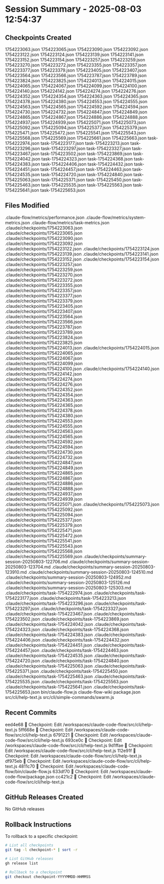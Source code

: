 # Session Summary - 2025-08-03 12:54:37

## Checkpoints Created
1754223063.json
1754223065.json
1754223090.json
1754223092.json
1754223122.json
1754223124.json
1754223139.json
1754223141.json
1754223152.json
1754223154.json
1754223257.json
1754223259.json
1754223270.json
1754223272.json
1754223355.json
1754223357.json
1754223377.json
1754223379.json
1754223405.json
1754223407.json
1754223564.json
1754223566.json
1754223787.json
1754223789.json
1754223824.json
1754223825.json
1754224013.json
1754224015.json
1754224065.json
1754224067.json
1754224099.json
1754224100.json
1754224140.json
1754224142.json
1754224274.json
1754224276.json
1754224352.json
1754224354.json
1754224363.json
1754224365.json
1754224378.json
1754224380.json
1754224553.json
1754224555.json
1754224563.json
1754224565.json
1754224592.json
1754224594.json
1754224730.json
1754224732.json
1754224847.json
1754224849.json
1754224865.json
1754224867.json
1754224886.json
1754224888.json
1754224937.json
1754224939.json
1754225071.json
1754225073.json
1754225092.json
1754225094.json
1754225377.json
1754225379.json
1754225471.json
1754225472.json
1754225541.json
1754225543.json
1754225568.json
1754225569.json
1754225661.json
1754225663.json
task-1754222974.json
task-1754223177.json
task-1754223213.json
task-1754223296.json
task-1754223297.json
task-1754223327.json
task-1754223467.json
task-1754223502.json
task-1754223869.json
task-1754224042.json
task-1754224323.json
task-1754224368.json
task-1754224383.json
task-1754224406.json
task-1754224432.json
task-1754224451.json
task-1754224457.json
task-1754224463.json
task-1754224535.json
task-1754224720.json
task-1754224840.json
task-1754225063.json
task-1754225371.json
task-1754225450.json
task-1754225463.json
task-1754225535.json
task-1754225563.json
task-1754225641.json
task-1754225653.json

## Files Modified
.claude-flow/metrics/performance.json
.claude-flow/metrics/system-metrics.json
.claude-flow/metrics/task-metrics.json
.claude/checkpoints/1754223063.json
.claude/checkpoints/1754223065.json
.claude/checkpoints/1754223090.json
.claude/checkpoints/1754223092.json
.claude/checkpoints/1754223122.json
.claude/checkpoints/1754223124.json
.claude/checkpoints/1754223139.json
.claude/checkpoints/1754223141.json
.claude/checkpoints/1754223152.json
.claude/checkpoints/1754223154.json
.claude/checkpoints/1754223257.json
.claude/checkpoints/1754223259.json
.claude/checkpoints/1754223270.json
.claude/checkpoints/1754223272.json
.claude/checkpoints/1754223355.json
.claude/checkpoints/1754223357.json
.claude/checkpoints/1754223377.json
.claude/checkpoints/1754223379.json
.claude/checkpoints/1754223405.json
.claude/checkpoints/1754223407.json
.claude/checkpoints/1754223564.json
.claude/checkpoints/1754223566.json
.claude/checkpoints/1754223787.json
.claude/checkpoints/1754223789.json
.claude/checkpoints/1754223824.json
.claude/checkpoints/1754223825.json
.claude/checkpoints/1754224013.json
.claude/checkpoints/1754224015.json
.claude/checkpoints/1754224065.json
.claude/checkpoints/1754224067.json
.claude/checkpoints/1754224099.json
.claude/checkpoints/1754224100.json
.claude/checkpoints/1754224140.json
.claude/checkpoints/1754224142.json
.claude/checkpoints/1754224274.json
.claude/checkpoints/1754224276.json
.claude/checkpoints/1754224352.json
.claude/checkpoints/1754224354.json
.claude/checkpoints/1754224363.json
.claude/checkpoints/1754224365.json
.claude/checkpoints/1754224378.json
.claude/checkpoints/1754224380.json
.claude/checkpoints/1754224553.json
.claude/checkpoints/1754224555.json
.claude/checkpoints/1754224563.json
.claude/checkpoints/1754224565.json
.claude/checkpoints/1754224592.json
.claude/checkpoints/1754224594.json
.claude/checkpoints/1754224730.json
.claude/checkpoints/1754224732.json
.claude/checkpoints/1754224847.json
.claude/checkpoints/1754224849.json
.claude/checkpoints/1754224865.json
.claude/checkpoints/1754224867.json
.claude/checkpoints/1754224886.json
.claude/checkpoints/1754224888.json
.claude/checkpoints/1754224937.json
.claude/checkpoints/1754224939.json
.claude/checkpoints/1754225071.json
.claude/checkpoints/1754225073.json
.claude/checkpoints/1754225092.json
.claude/checkpoints/1754225094.json
.claude/checkpoints/1754225377.json
.claude/checkpoints/1754225379.json
.claude/checkpoints/1754225471.json
.claude/checkpoints/1754225472.json
.claude/checkpoints/1754225541.json
.claude/checkpoints/1754225543.json
.claude/checkpoints/1754225568.json
.claude/checkpoints/1754225569.json
.claude/checkpoints/summary-session-20250803-122706.md
.claude/checkpoints/summary-session-20250803-123704.md
.claude/checkpoints/summary-session-20250803-123910.md
.claude/checkpoints/summary-session-20250803-124510.md
.claude/checkpoints/summary-session-20250803-124952.md
.claude/checkpoints/summary-session-20250803-125126.md
.claude/checkpoints/summary-session-20250803-125303.md
.claude/checkpoints/task-1754222974.json
.claude/checkpoints/task-1754223177.json
.claude/checkpoints/task-1754223213.json
.claude/checkpoints/task-1754223296.json
.claude/checkpoints/task-1754223297.json
.claude/checkpoints/task-1754223327.json
.claude/checkpoints/task-1754223467.json
.claude/checkpoints/task-1754223502.json
.claude/checkpoints/task-1754223869.json
.claude/checkpoints/task-1754224042.json
.claude/checkpoints/task-1754224323.json
.claude/checkpoints/task-1754224368.json
.claude/checkpoints/task-1754224383.json
.claude/checkpoints/task-1754224406.json
.claude/checkpoints/task-1754224432.json
.claude/checkpoints/task-1754224451.json
.claude/checkpoints/task-1754224457.json
.claude/checkpoints/task-1754224463.json
.claude/checkpoints/task-1754224535.json
.claude/checkpoints/task-1754224720.json
.claude/checkpoints/task-1754224840.json
.claude/checkpoints/task-1754225063.json
.claude/checkpoints/task-1754225371.json
.claude/checkpoints/task-1754225450.json
.claude/checkpoints/task-1754225463.json
.claude/checkpoints/task-1754225535.json
.claude/checkpoints/task-1754225563.json
.claude/checkpoints/task-1754225641.json
.claude/checkpoints/task-1754225653.json
bin/claude-flow.js
claude-flow-wiki
package.json
src/cli/help-text.js
src/cli/simple-commands/swarm.js

## Recent Commits
eed4e68 🔖 Checkpoint: Edit /workspaces/claude-code-flow/src/cli/help-text.js
5ff668e 🔖 Checkpoint: Edit /workspaces/claude-code-flow/src/cli/help-text.js
6791221 🔖 Checkpoint: Edit /workspaces/claude-code-flow/src/cli/help-text.js
693ce0c 🔖 Checkpoint: Edit /workspaces/claude-code-flow/src/cli/help-text.js
9d1ffae 🔖 Checkpoint: Edit /workspaces/claude-code-flow/src/cli/help-text.js
112e91f 🔖 Checkpoint: Edit /workspaces/claude-code-flow/src/cli/help-text.js
df975eb 🔖 Checkpoint: Edit /workspaces/claude-code-flow/src/cli/help-text.js
4811c70 🔖 Checkpoint: Edit /workspaces/claude-code-flow/bin/claude-flow.js
633df70 🔖 Checkpoint: Edit /workspaces/claude-code-flow/package.json
cc421c2 🔖 Checkpoint: Edit /workspaces/claude-code-flow/src/cli/help-text.js

## GitHub Releases Created
No GitHub releases

## Rollback Instructions
To rollback to a specific checkpoint:
```bash
# List all checkpoints
git tag -l checkpoint-* | sort -r

# List GitHub releases
gh release list

# Rollback to a checkpoint
git checkout checkpoint-YYYYMMDD-HHMMSS
```
